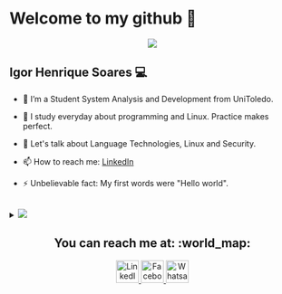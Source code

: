 # Welcome to my github :bookmark_tabs:

<p align="center">
 <img src="https://github-readme-stats.vercel.app/api?username=igorsoares&show_icons=true&theme=radical"/>
</p>


## Igor Henrique Soares 💻

* 🔭 I’m a Student System Analysis and Development from UniToledo.
 
* :brain: I study everyday about programming and Linux. Practice makes perfect.
* 💬 Let's talk about Language Technologies, Linux and Security.
* 📫 How to reach me: [LinkedIn](https://www.linkedin.com/in/%C3%ADgor-soares-7696731a2/) 
* ⚡ Unbelievable fact: My first words were "Hello world". 
<br>
<details>
  <summary> <img src="https://img.shields.io/badge/-Click to know more about me-b03544?style=for-the-badge" /></summary>
  <br>
 <p> I like to play games sometimes on weekend, and in my spare time i like to study some topics (Linux, C#, Programming at all..) and read some books. Actually i'm studying to make test "Linux essentials", and soon LPIC1(and who knows a LPIC2 in the future). I've some interesting projects that me and my group made: </p>
 <ul>
  <li> iCrypto: A software to encrypt and decrypt data; </li>
  <li> Chamados digitais - Prefeitura Municipal de Araçatuba: In development;</li>
 </ul>
</details>

<h2 align="center"> You can reach me at: :world_map:</h2>

<p align="center">
 <a href="https://www.linkedin.com/in/%C3%ADgor-soares-7696731a2/"> <img src="https://www.vectorlogo.zone/logos/linkedin/linkedin-icon.svg" alt="LinkedIn" width=40px height=40px> 
</a> 
 <a href="https://www.facebook.com/igorsuculha"> <img src="https://www.vectorlogo.zone/logos/facebook/facebook-icon.svg" alt="Facebook" width=40px height=40px> </a>
 <a href="https://api.whatsapp.com/send/?phone=5518981689040&text=Ola%2C+Igor%21&app_absent=0&lang=pt_br"> <img src="https://www.vectorlogo.zone/logos/whatsapp/whatsapp-icon.svg" alt="Whatsapp" width=40px height=40px>


</p>
 
